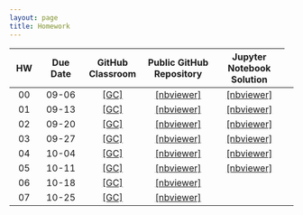 ```yaml
---
layout: page
title: Homework
---
```


<table>
  <thead>
    <tr>
      <th style="text-align: center; width:50px">HW</th>
      <th style="text-align: center; width:110px">Due Date</th>
      <th style="text-align: center; width:100px">GitHub Classroom</th>
      <th style="text-align: center; width:160px">Public GitHub Repository</th>
     <th style="text-align: center; width:160px">Jupyter Notebook Solution</th>
    </tr>
  </thead>
 <tbody>
    <tr>
      <td style="text-align: center">00</td>
      <td style="text-align: center">09-06</td>
      <td style="text-align: center"><a href="https://classroom.github.com/a/2tl5BtAx">[GC]</a></td>
      <td style="text-align: center"><a href="https://nbviewer.jupyter.org/github/data1010/problem-sets/blob/master/hw00/data1010-hw00.ipynb">[nbviewer]</a></td>
      <td style="text-align: center"><a href="https://nbviewer.jupyter.org/github/data1010/problem-sets/blob/master/hw00/data1010-hw00.ipynb">[nbviewer]</a></td>
   </tr>
   <tr>
      <td style="text-align: center">01</td>
      <td style="text-align: center">09-13</td>
      <td style="text-align: center"><a href="https://classroom.github.com/a/MlX_i6Cn">[GC]</a></td>
      <td style="text-align: center"><a href="https://nbviewer.jupyter.org/github/data1010/problem-sets/blob/master/hw01/data1010-hw01.ipynb">[nbviewer]</a></td>
      <td style="text-align: center"><a href="https://nbviewer.jupyter.org/github/data1010/problem-sets/blob/master/hw01/data1010-hw01-sol.ipynb">[nbviewer]</a></td>
   </tr>
   <tr>
      <td style="text-align: center">02</td>
      <td style="text-align: center">09-20</td>
      <td style="text-align: center"><a href="https://classroom.github.com/a/O7kCppvJ">[GC]</a></td>
      <td style="text-align: center"><a href="https://nbviewer.jupyter.org/github/data1010/problem-sets/blob/master/hw02/data1010-hw02.ipynb">[nbviewer]</a></td>
      <td style="text-align: center"><a href="https://nbviewer.jupyter.org/github/data1010/problem-sets/blob/master/hw02/data1010-hw02-sol.ipynb">[nbviewer]</a></td>
   </tr>
   <tr>
      <td style="text-align: center">03</td>
      <td style="text-align: center">09-27</td>
      <td style="text-align: center"><a href="https://classroom.github.com/a/NVyC5ddZ">[GC]</a></td>
      <td style="text-align: center"><a href="https://nbviewer.jupyter.org/github/data1010/problem-sets/blob/master/hw03/data1010-hw03.ipynb">[nbviewer]</a></td>
      <td style="text-align: center"><a href="https://nbviewer.jupyter.org/github/data1010/problem-sets/blob/master/hw03/data1010-hw03-sol.ipynb">[nbviewer]</a></td>
   </tr>
   <tr>
      <td style="text-align: center">04</td>
      <td style="text-align: center">10-04</td>
      <td style="text-align: center"><a href="https://classroom.github.com/a/OyySQWy-">[GC]</a></td>
      <td style="text-align: center"><a href="https://nbviewer.jupyter.org/github/data1010/problem-sets/blob/master/hw04/data1010-hw04.ipynb">[nbviewer]</a></td>
      <td style="text-align: center"><a href="https://nbviewer.jupyter.org/github/data1010/problem-sets/blob/master/hw04/data1010-hw04-sol.ipynb">[nbviewer]</a></td>
   </tr>
   <tr>
      <td style="text-align: center">05</td>
      <td style="text-align: center">10-11</td>
      <td style="text-align: center"><a href="https://classroom.github.com/a/7U1TvpJw">[GC]</a></td>
      <td style="text-align: center"><a href="https://nbviewer.jupyter.org/github/data1010/problem-sets/blob/master/hw05/data1010-hw05.ipynb">[nbviewer]</a></td>
      <td style="text-align: center"><a href="https://nbviewer.jupyter.org/github/data1010/problem-sets/blob/master/hw05/data1010-hw05-sol.ipynb">[nbviewer]</a></td>
   </tr>
   <tr>
      <td style="text-align: center">06</td>
      <td style="text-align: center">10-18</td>
      <td style="text-align: center"><a href="https://classroom.github.com/a/fZATP_r0">[GC]</a></td>
      <td style="text-align: center"><a href="https://nbviewer.jupyter.org/github/data1010/problem-sets/blob/master/hw06/data1010-hw06.ipynb">[nbviewer]</a></td>
      <td style="text-align: center"></td>
      <td style="text-align: center"></td>
   </tr>
   <tr>
      <td style="text-align: center">07</td>
      <td style="text-align: center">10-25</td>
      <td style="text-align: center"><a href="https://classroom.github.com/a/NMBvNUdz">[GC]</a></td>
      <td style="text-align: center"><a href="https://nbviewer.jupyter.org/github/data1010/problem-sets/blob/master/hw07/data1010-hw07.ipynb">[nbviewer]</a></td>
      <td style="text-align: center"></td>
      <td style="text-align: center"></td>
   </tr>
  </tbody>
</table>